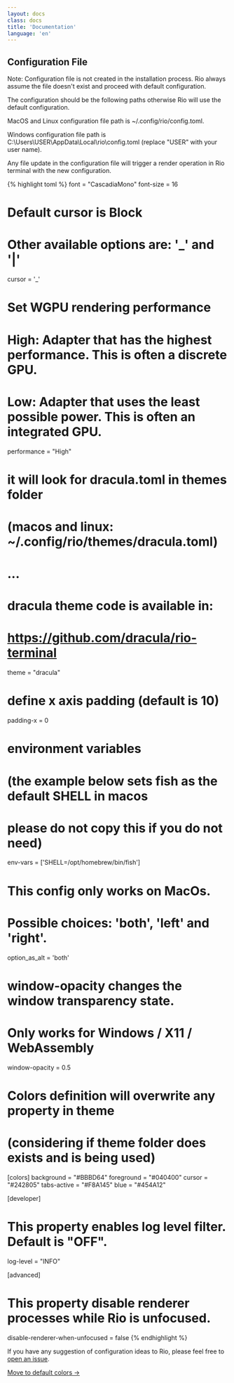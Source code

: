 ```yaml
---
layout: docs
class: docs
title: 'Documentation'
language: 'en'
---
```


## Configuration File

Note: Configuration file is not created in the installation process. Rio always assume the file doesn't exist and proceed with default configuration.

The configuration should be the following paths otherwise Rio will use the default configuration.

MacOS and Linux configuration file path is <span class="keyword">~/.config/rio/config.toml</span>.

Windows	configuration file path is <span class="keyword">C:\Users\USER\AppData\Local\rio\config.toml</span> (replace "USER" with your user name).

Any file update in the configuration file will trigger a render operation in Rio terminal with the new configuration.

{% highlight toml %}
font = "CascadiaMono"
font-size = 16

# Default cursor is Block
# Other available options are: '_' and '|'
cursor = '_'

# Set WGPU rendering performance
# High: Adapter that has the highest performance. This is often a discrete GPU.
# Low: Adapter that uses the least possible power. This is often an integrated GPU.
performance = "High"

# it will look for dracula.toml in themes folder
# (macos and linux: ~/.config/rio/themes/dracula.toml)
# ...
# dracula theme code is available in:
# https://github.com/dracula/rio-terminal
theme = "dracula"

# define x axis padding (default is 10)
padding-x = 0

# environment variables
# (the example below sets fish as the default SHELL in macos
# please do not copy this if you do not need)
env-vars = ['SHELL=/opt/homebrew/bin/fish']

# This config only works on MacOs.
# Possible choices: 'both', 'left' and 'right'.
option_as_alt = 'both'

# window-opacity changes the window transparency state.
# Only works for Windows / X11 / WebAssembly
window-opacity = 0.5

# Colors definition will overwrite any property in theme
# (considering if theme folder does exists and is being used)
[colors]
background = "#BBBD64"
foreground = "#040400"
cursor = "#242805"
tabs-active = "#F8A145"
blue = "#454A12"

[developer]
# This property enables log level filter. Default is "OFF".
log-level = "INFO"

[advanced]
# This property disable renderer processes while Rio is unfocused.
disable-renderer-when-unfocused = false
{% endhighlight %}

If you have any suggestion of configuration ideas to Rio, please feel free to [open an issue](https://github.com/raphamorim/rio/issues/new).

[Move to default colors ->](/rio/docs/default-colors)
